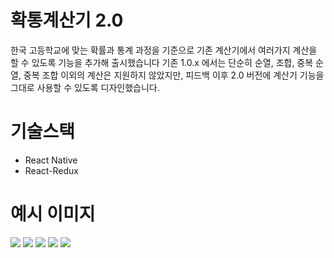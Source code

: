 # 확통계산기 2.0


한국 고등학교에 맞는 확률과 통계 과정을 기준으로 기존 계산기에서 여러가지 계산을 할 수 있도록 기능을 추가해 출시했습니다
기존 1.0.x 에서는 단순히 순열, 조합, 중복 순열, 중복 조합 이외의 계산은 지원하지 않았지만, 피드백 이후 2.0 버전에 계산기 기능을 그대로 사용할 수 있도록 디자인했습니다.


# 기술스택

- React Native
- React-Redux

# 예시 이미지

![](./1.jpeg)
![](./2.jpeg)
![](./3.jpeg)
![](./4.jpeg)
![](./5.jpeg)
